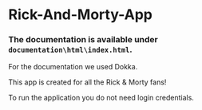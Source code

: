 # Rick-And-Morty-App
### The documentation is available under `documentation\html\index.html`.
For the documentation we used Dokka.

This app is created for all the Rick & Morty fans!

To run the application you do not need login credentials.
